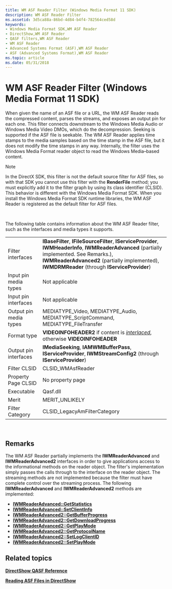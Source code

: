 ```yaml
---
title: WM ASF Reader Filter (Windows Media Format 11 SDK)
description: WM ASF Reader Filter
ms.assetid: 3d5ca88a-86bd-4d84-b4f4-782564ced58d
keywords:
- Windows Media Format SDK,WM ASF Reader
- DirectShow,WM ASF Reader
- QASF filters,WM ASF Reader
- WM ASF Reader
- Advanced Systems Format (ASF),WM ASF Reader
- ASF (Advanced Systems Format),WM ASF Reader
ms.topic: article
ms.date: 05/31/2018
---
```


# WM ASF Reader Filter (Windows Media Format 11 SDK)

When given the name of an ASF file or a URL, the WM ASF Reader reads the compressed content, parses the streams, and exposes an output pin for each one. This filter connects downstream to the Windows Media Audio or Windows Media Video DMOs, which do the decompression. Seeking is supported if the ASF file is seekable. The WM ASF Reader applies time stamps to the media samples based on the time stamp in the ASF file, but it does not modify the time stamps in any way. Internally, the filter uses the Windows Media Format reader object to read the Windows Media–based content.

> [!Note]  
> In the DirectX SDK, this filter is not the default source filter for ASF files, so with that SDK you cannot use this filter with the **RenderFile** method; you must explicitly add it to the filter graph by using its class identifier (CLSID). This behavior is different with the Windows Media Format SDK. When you install the Windows Media Format SDK runtime libraries, the WM ASF Reader is registered as the default filter for ASF files.

 

The following table contains information about the WM ASF Reader filter, such as the interfaces and media types it supports.



|                        |                                                                                                                                                                                                                                               |
|------------------------|-----------------------------------------------------------------------------------------------------------------------------------------------------------------------------------------------------------------------------------------------|
| Filter interfaces      | **IBaseFilter**, **IFileSourceFilter**, **IServiceProvider**, **IWMHeaderInfo**, **IWMReaderAdvanced** (partially implemented. See Remarks.), **IWMReaderAdvanced2** (partially implemented), **IWMDRMReader** (through **IServiceProvider**) |
| Input pin media types  | Not applicable                                                                                                                                                                                                                                |
| Input pin interfaces   | Not applicable                                                                                                                                                                                                                                |
| Output pin media types | MEDIATYPE\_Video, MEDIATYPE\_Audio, MEDIATYPE\_ScriptCommand, MEDIATYPE\_FileTransfer                                                                                                                                                         |
| Format type            | **VIDEOINFOHEADER2** if content is [*interlaced*](wmformat-glossary.md), otherwise **VIDEOINFOHEADER**                                                                                                                    |
| Output pin interfaces  | **IMediaSeeking**, **IAMWMBufferPass**, **IServiceProvider**, **IWMStreamConfig2** (through **IServiceProvider**)                                                                                                                             |
| Filter CLSID           | CLSID\_WMAsfReader                                                                                                                                                                                                                            |
| Property Page CLSID    | No property page                                                                                                                                                                                                                              |
| Executable             | Qasf.dll                                                                                                                                                                                                                                      |
| Merit                  | MERIT\_UNLIKELY                                                                                                                                                                                                                               |
| Filter Category        | CLSID\_LegacyAmFilterCategory                                                                                                                                                                                                                 |



 

## Remarks

The WM ASF Reader partially implements the **IWMReaderAdvanced** and **IWMReaderAdvanced2** interfaces in order to give applications access to the informational methods on the reader object. The filter's implementation simply passes the calls through to the interface on the reader object. The streaming methods are not implemented because the filter must have complete control over the streaming process. The following **IWMReaderAdvanced** and **IWMReaderAdvanced2** methods are implemented:

-   [**IWMReaderAdvanced::GetStatistics**](/previous-versions/windows/desktop/api/Wmsdkidl/nf-wmsdkidl-iwmreaderadvanced-getstatistics)
-   [**IWMReaderAdvanced::SetClientInfo**](/previous-versions/windows/desktop/api/Wmsdkidl/nf-wmsdkidl-iwmreaderadvanced-setclientinfo)
-   [**IWMReaderAdvanced2::GetBufferProgress**](/previous-versions/windows/desktop/api/Wmsdkidl/nf-wmsdkidl-iwmreaderadvanced2-getbufferprogress)
-   [**IWMReaderAdvanced2::GetDownloadProgress**](/previous-versions/windows/desktop/api/Wmsdkidl/nf-wmsdkidl-iwmreaderadvanced2-getdownloadprogress)
-   [**IWMReaderAdvanced2::GetPlayMode**](/previous-versions/windows/desktop/api/Wmsdkidl/nf-wmsdkidl-iwmreaderadvanced2-getplaymode)
-   [**IWMReaderAdvanced2::GetProtocolName**](/previous-versions/windows/desktop/api/Wmsdkidl/nf-wmsdkidl-iwmreaderadvanced2-getprotocolname)
-   [**IWMReaderAdvanced2::SetLogClientID**](/previous-versions/windows/desktop/api/Wmsdkidl/nf-wmsdkidl-iwmreaderadvanced2-setlogclientid)
-   [**IWMReaderAdvanced2::SetPlayMode**](/previous-versions/windows/desktop/api/Wmsdkidl/nf-wmsdkidl-iwmreaderadvanced2-setplaymode)

## Related topics

<dl> <dt>

[**DirectShow QASF Reference**](directshow-qasf-reference.md)
</dt> <dt>

[**Reading ASF Files in DirectShow**](reading-asf-files-in-directshow.md)
</dt> </dl>

 

 




